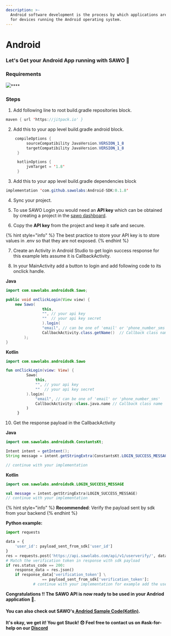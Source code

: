 ```yaml
---
description: >-
  Android software development is the process by which applications are created
  for devices running the Android operating system.
---
```


# Android

### Let's Get your Android App running with SAWO 🙌

### Requirements  

[![](https://jitpack.io/v/sawolabs/Android-SDK.svg)](https://jitpack.io/#sawolabs/Android-SDK)\*\*\*\*

### Steps

1. Add following line to root build.gradle repositories block.

```java
maven { url 'https://jitpack.io' }
```

2. Add this to your app level build.gradle android block.

```java
    compileOptions {
         sourceCompatibility JavaVersion.VERSION_1_8
         targetCompatibility JavaVersion.VERSION_1_8
     }

     kotlinOptions {
         jvmTarget = '1.8'
     }
```

3. Add this to your app level build.gradle dependencies block

```java
implementation 'com.github.sawolabs:Android-SDK:0.1.8'
```

4. Sync your project.

5. To use SAWO Login you would need an **API key** which can be obtained by creating a project in the [sawo dashboard](https://dev.sawolabs.com/). 

6. Copy the **API key** from the project and keep it safe and secure.

{% hint style="info" %}
The best practice to store your API key is to store values in .env so that they are not exposed.
{% endhint %}

7. Create an Activity in Android Studio to get login success response for this example lets assume it is CallbackActivity.

8. In your MainActivity add a button to login and add following code to its onclick handle.

**Java**

```java
import com.sawolabs.androidsdk.Sawo;

public void onClickLogin(View view) {
    new Sawo(
                this, 
                "", // your api key
                ""  // your api key secret
                ).login(
                "email", // can be one of 'email' or 'phone_number_sms'
                CallbackActivity.class.getName()  // Callback class name
        );
}
```

**Kotlin**

```kotlin
import com.sawolabs.androidsdk.Sawo

fun onClickLogin(view: View) {
         Sawo(
             this,
             "", // your api key
             ""  // your api key secret
         ).login(
             "email", // can be one of 'email' or 'phone_number_sms'
             CallbackActivity::class.java.name // Callback class name
         )
     }
```

10. Get the response payload in the CallbackActivity

**Java**

```java
import com.sawolabs.androidsdk.ConstantsKt;

Intent intent = getIntent();
String message = intent.getStringExtra(ConstantsKt.LOGIN_SUCCESS_MESSAGE);

// continue with your implementation
```

**Kotlin**

```kotlin
import com.sawolabs.androidsdk.LOGIN_SUCCESS_MESSAGE

val message = intent.getStringExtra(LOGIN_SUCCESS_MESSAGE)
// continue with your implementation
```

{% hint style="info" %}
**Recommended**: Verify the payload sent by sdk from your backend
{% endhint %}

**Python example:**

```python
import requests

data = {
    'user_id': payload_sent_from_sdk['user_id']
}
res = requests.post('https://api.sawolabs.com/api/v1/userverify/', data=data)
# Match the verification token in response with sdk payload
if res.status_code == 200:
    response_data = res.json()
    if response_data['verification_token'] \
                == payload_sent_from_sdk['verification_token']:
            # continue with your implementation for example add the user to your db
```

**Congratulations !! The SAWO API is now ready to be used in your Andriod application** 🤘**.**  

#### You can also check out SAWO's[ Andriod Sample Code\(Kotlin\)](https://github.com/sawolabs/Android-SDK).

#### It's okay, we get it! You got Stuck! 😞 Feel free to contact us on \#ask-for-help on our [Discord](https://discord.com/invite/TpnCfMUE5P)


